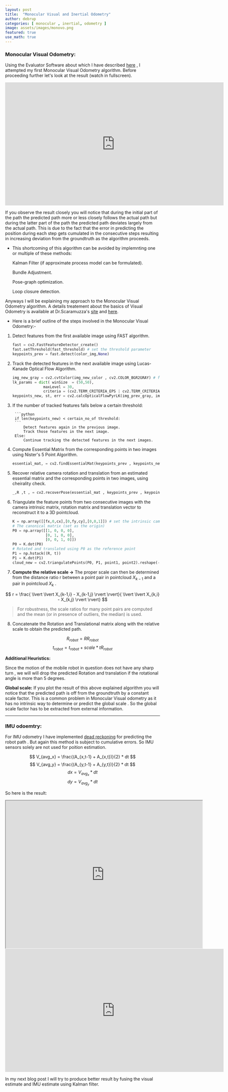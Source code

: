 ```yaml
---
layout: post
title:  "Monocular Visual and Inertial Odometry"
author: debrup
categories: [ monocular , inertial, odometry ]
image: assets/images/monovo.png
featured: true
use_math: true
---
```


### Monocular Visual Odometry:


Using the Evaluator Software about which I have described [here](https://dattadebrup.github.io/rgbd/evaluator/2018/07/20/TUM-RGBD-evaluator-software.html) , I attempted my first Monocular Visual Odometry algorithm. Before proceeding further let's look at the result (watch in fullscreen).


<iframe width="711" height="400" src="https://www.youtube.com/embed/2coEdSWuACA" frameborder="0" allow="autoplay; encrypted-media" allowfullscreen></iframe>


If you observe the result closely you will notice that during the initial part of the path the predicted path more or less closely follows the actual path but during the latter part of the path the predicted path deviates largely from the actual path. This is due to the fact that the error in predicting the position during each step gets cumulated in the consecutive steps resulting in increasing deviation from the groundtruth as the algorithm proceeds.


* This shortcoming of this algorithm can be avoided by implemnting one or multiple of these methods:

	Kalman Filter (if approximate process model can be formulated).

	Bundle Adjustment.

	Pose-graph optimization.

	Loop closure detection.


Anyways I will be explaining my approach to the Monocular Visual Odometry algorithm. A details treatement about the basics of Visual Odometry is available at Dr.Scaramuzza's [site](https://sites.google.com/site/scarabotix/tutorial-on-visual-odometry/) and  [here](http://www.cs.toronto.edu/~urtasun/courses/CSC2541/03_odometry.pdf).


* Here is a brief outline of the steps involved in the Monocular Visual Odometry:-

1) Detect features from the first available image using FAST algorithm.


	```python
	fast = cv2.FastFeatureDetector_create()
	fast.setThreshold(fast_threshold) # set the threshold parameter
	keypoints_prev = fast.detect(color_img,None)
	```

2) Track the detected features in the next available image using Lucas-Kanade Optical Flow Algorithm.


	```python
	img_new_gray = cv2.cvtColor(img_new_color , cv2.COLOR_BGR2GRAY) # first grayscale the image
	lk_params = dict( winSize  = (50,50),
                  maxLevel = 30,
                  criteria = (cv2.TERM_CRITERIA_EPS | cv2.TERM_CRITERIA_COUNT, 10, 0.03)) # mention the Optical Flow Algorithm parameters
	keypoints_new, st, err = cv2.calcOpticalFlowPyrLK(img_prev_gray, img_new_gray, keypoints_prev, None, **lk_params)
	```


3) If the number of tracked features falls below a certain threshold:


		```python
		if len(keypoints_new) < certain_no_of threshold:
		```
			Detect features again in the previous image.
			Track those features in the next image.
	 	Else:
			Continue tracking the detected features in the next images.


4) Compute Essential Matrix from the corresponding points in two images using Nister's 5 Point Algorithm.


	```python
	essential_mat, = cv2.findEssentialMat(keypoints_prev , keypoints_new ,focal = self.fx , pp = (self.cx , self.cy), method = cv2.RANSAC ,prob=0.999, threshold=1.0) # replace with proper focal length and optical center of the camera
	```   


5) Recover relative camera rotation and translation from an estimated essential matrix and the corresponding points in two images, using cheirality check.


	```python
	_,R ,t , = cv2.recoverPose(essential_mat , keypoints_prev , keypoints_new, focal = self.fx , pp = (self.cx , self.cy)) 
	```


6) Triangulate the feature points from two consecutive images with the camera intrinsic matrix, rotation matrix and translation vector to reconstruct it to a 3D pointcloud.


	``` python
	K = np.array([[fx,0,cx],[0,fy,cy],[0,0,1]]) # set the intrinsic camera matrix
    # The canonical matrix (set as the origin)
    P0 = np.array([[1, 0, 0, 0],
                   [0, 1, 0, 0],
                   [0, 0, 1, 0]])
    P0 = K.dot(P0)
    # Rotated and translated using P0 as the reference point
    P1 = np.hstack((R, t))
    P1 = K.dot(P1)
	cloud_new = cv2.triangulatePoints(P0, P1, point1, point2).reshape(-1, 4)[:, :3] # Triangulate the keypoints to a pointcloud and reshape it to a Nx3 3D pointcloud.
	```


7) **Compute the relative scale ->** The proper scale can then be determined from the distance ratio r between a point pair in pointcloud $X_{k-1}$  and a pair in pointcloud $X_k$ .

$$
r = \frac{ \lvert \lvert X_{k-1,i} -  X_{k-1,j} \rvert \rvert}{ \lvert \lvert X_{k,i} -  X_{k,j} \rvert \rvert} 
$$


> For robustness, the scale ratios for many point pairs are computed and the mean (or in presence of outliers, the median) is used.


8) Concatenate the Rotation and Translational matrix along with the relative scale to obtain the predicted path.

$$
R_{robot} = RR_{robot} 
$$
$$
t_{robot} = t_{robot} + scale * tR_{robot}
$$


**Additional Heuristics:**

Since the motion of the mobile robot in question does not have any sharp turn , we will will drop the predicted Rotation and translation if the rotational angle is more than 5 degrees.

**Global scale:**
If you plot the result of this above explained algorithm you will notice that the predicted path is off from the groundtruth by a constant scale factor.
This is a common problem in Monocular Visual odometry as it has no intrinsic way to determine or predict the global scale . So the global scale factor has to be extracted from external information.

---------

### IMU odoemtry:

For IMU odometry I have implemented [dead reckoning](https://en.wikipedia.org/wiki/Dead_reckoning) for predicting the robot path . But again this method is subject to cumulative errors. So IMU sensors solely are not used for poition estimation.


$$
V_{avg_x} = \frac{(A_{x,t-1} + A_{x,t})}{2}  *  dt
$$
$$
V_{avg_y} = \frac{(A_{y,t-1} + A_{y,t})}{2}  *  dt
$$
$$
dx = V_{avg_x}  * dt
$$
$$
dy = V_{avg_y}  * dt
$$

So here is the result:

<iframe src="https://drive.google.com/file/d/1b5XrDRQAYvt-L9xiIgR5THyBE115HJL6/preview" width="640" height="480"></iframe>


<iframe width="711" height="400" src="https://www.youtube.com/embed/E4e83xLQQ5Q" frameborder="0" allow="autoplay; encrypted-media" allowfullscreen></iframe>


In my next blog post I will try to produce better result by fusing the visual estimate and IMU estimate using Kalman filter.